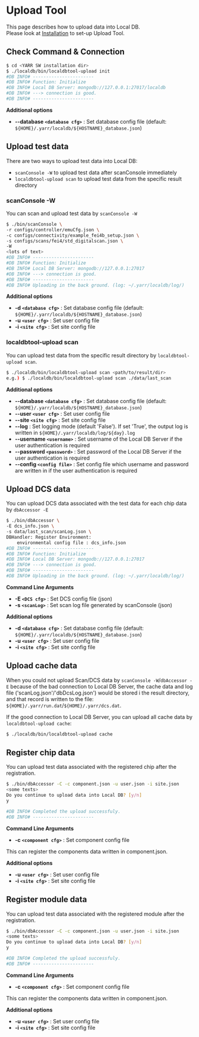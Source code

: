 # Upload Tool

This page describes how to upload data into Local DB.<br>
Please look at [Installation](install.md) to set-up Upload Tool.

## Check Command & Connection

```bash
$ cd <YARR SW installation dir>
$ ./localdb/bin/localdbtool-upload init
#DB INFO# -----------------------
#DB INFO# Function: Initialize
#DB INFO# Local DB Server: mongodb://127.0.0.1:27017/localdb
#DB INFO# ---> connection is good.
#DB INFO# -----------------------
```

**Additional options**

- **--database ``<database cfg>``** : Set database config file (default: `${HOME}/.yarr/localdb/${HOSTNAME}_database.json`)

## Upload test data

There are two ways to upload test data into Local DB:

* `scanConsole -W` to upload test data after scanConsole immediately
* `localdbtool-upload scan` to upload test data from the specific result directory

### scanConsole -W

You can scan and upload test data by `scanConsole -W`

```bash
$ ./bin/scanConsole \
-r configs/controller/emuCfg.json \
-c configs/connectivity/example_fei4b_setup.json \
-s configs/scans/fei4/std_digitalscan.json \
-W
<lots of text>
#DB INFO# -----------------------
#DB INFO# Function: Initialize
#DB INFO# Local DB Server: mongodb://127.0.0.1:27017
#DB INFO# ---> connection is good.
#DB INFO# -----------------------
#DB INFO# Uploading in the back ground. (log: ~/.yarr/localdb/log/)
```

**Additional options**

- **-d ``<database cfg>``** : Set database config file (default: `${HOME}/.yarr/localdb/${HOSTNAME}_database.json`)
- **-u ``<user cfg>``** : Set user config file
- **-i ``<site cfg>``** : Set site config file

### localdbtool-upload scan

You can upload test data from the specific result directory by `localdbtool-upload scan`.

```bash
$ ./localdb/bin/localdbtool-upload scan <path/to/result/dir>
e.g.) $ ./localdb/bin/localdbtool-upload scan ./data/last_scan
```

**Additional options**

- **--database ``<database cfg>``** : Set database config file (default: `${HOME}/.yarr/localdb/${HOSTNAME}_database.json`)
- **--user ``<user cfg>``** : Set user config file
- **--site ``<site cfg>``** : Set site config file
- **--log** : Set logging mode (default 'False'). If set 'True', the output log is written in `${HOME}/.yarr/localdb/log/${day}.log`
- **--username ``<username>``** : Set username of the Local DB Server if the user authentication is required 
- **--password ``<password>``** : Set password of the Local DB Server if the user authentication is required 
- **--config ``<config file>``** : Set config file which username and password are written in if the user authentication is required

## Upload DCS data

You can upload DCS data associated with the test data for each chip data by `dbAccessor -E` 
```bash
$ ./bin/dbAccessor \
-E dcs_info.json \
-s data/last_scan/scanLog.json \
DBHandler: Register Environment:
	environmental config file : dcs_info.json
#DB INFO# -----------------------
#DB INFO# Function: Initialize
#DB INFO# Local DB Server: mongodb://127.0.0.1:27017
#DB INFO# ---> connection is good.
#DB INFO# -----------------------
#DB INFO# Uploading in the back ground. (log: ~/.yarr/localdb/log/)
```

**Command Line Arguments**

- **-E ``<DCS cfg>``** : Set DCS config file (json)
- **-s ``<scanLog>``** : Set scan log file generated by scanConsole (json)

**Additional options**

- **-d ``<database cfg>``** : Set database config file (default: `${HOME}/.yarr/localdb/${HOSTNAME}_database.json`)
- **-u ``<user cfg>``** : Set user config file
- **-i ``<site cfg>``** : Set site config file

## Upload cache data

When you could not upload Scan/DCS data by `scanConsole -W`/`dbAccessor -E` because of the bad connection to Local DB Server,
the cache data and log file ('scanLog.json'/'dbDcsLog.json') would be stored i the result directory,
and that record is written to the file: `${HOME}/.yarr/run.dat`/`${HOME}/.yarr/dcs.dat`.

If the good connection to Local DB Server, you can upload all cache data by `localdbtool-upload cache`:

```bash
$ ./localdb/bin/localdbtool-upload cache
```

## Register chip data

You can upload test data associated with the registered chip after the registration.<br>

```bash
$ ./bin/dbAccessor -C -c component.json -u user.json -i site.json
<some texts>
Do you continue to upload data into Local DB? [y/n]
y

#DB INFO# Completed the upload successfuly.
#DB INFO# -----------------------
```

**Command Line Arguments**

- **-c ``<component cfg>``** : Set component config file

This can register the components data written in component.json.

**Additional options**

- **-u ``<user cfg>``** : Set user config file
- **-i ``<site cfg>``** : Set site config file

## Register module data

You can upload test data associated with the registered module after the registration.<br>

```bash
$ ./bin/dbAccessor -C -c component.json -u user.json -i site.json
<some texts>
Do you continue to upload data into Local DB? [y/n]
y

#DB INFO# Completed the upload successfuly.
#DB INFO# -----------------------
```

**Command Line Arguments**

- **-c ``<component cfg>``** : Set component config file

This can register the components data written in component.json.

**Additional options**

- **-u ``<user cfg>``** : Set user config file
- **-i ``<site cfg>``** : Set site config file

